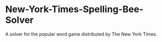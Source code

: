 # New-York-Times-Spelling-Bee-Solver
A solver for the popular word game distributed by The New York Times.
